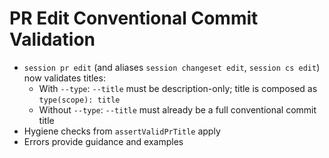# PR Edit Conventional Commit Validation

- `session pr edit` (and aliases `session changeset edit`, `session cs edit`) now validates titles:
  - With `--type`: `--title` must be description-only; title is composed as `type(scope): title`
  - Without `--type`: `--title` must already be a full conventional commit title
- Hygiene checks from `assertValidPrTitle` apply
- Errors provide guidance and examples
